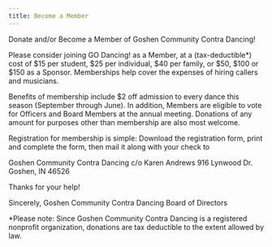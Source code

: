 ```yaml
---
title: Become a Member
---
```


Donate and/or Become a Member of 
Goshen Community Contra Dancing!

Please consider joining GO Dancing! as a Member, at a (tax-deductible*) cost of $15 per student, $25 per individual, $40 per family, or $50, $100 or $150 as a Sponsor. Memberships help cover the expenses of hiring callers and musicians.

Benefits of membership include $2 off admission to every dance this season (September through June). In addition, Members are eligible to vote for Officers and Board Members at the annual meeting. Donations of any amount for purposes other than membership are also most welcome.

Registration for membership is simple: Download the registration form, print and complete the form, then mail it along with your check to


Goshen Community Contra Dancing
c/o Karen Andrews
916 Lynwood Dr.
Goshen, IN 46526

Thanks for your help!

Sincerely,
Goshen Community Contra Dancing Board of Directors

*Please note: Since Goshen Community Contra Dancing is a registered nonprofit organization, donations are tax deductible to the extent allowed by law.